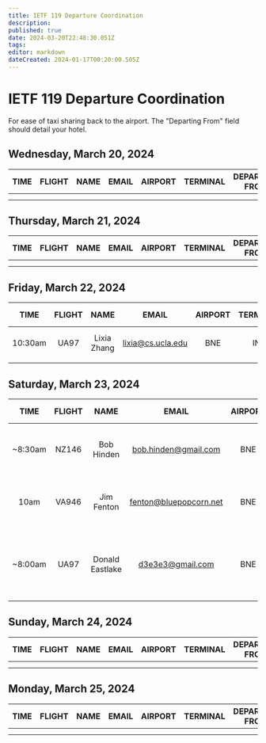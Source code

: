 ```yaml
---
title: IETF 119 Departure Coordination
description: 
published: true
date: 2024-03-20T22:48:30.051Z
tags: 
editor: markdown
dateCreated: 2024-01-17T00:20:00.505Z
---
```


# IETF 119 Departure Coordination
For ease of taxi sharing back to the airport. The "Departing From" field should detail your hotel. 

## Wednesday, March 20, 2024

| TIME | FLIGHT | NAME | EMAIL | AIRPORT | TERMINAL | DEPARTING FROM | NOTES |
|:----:|:------:|:----:|:-----:|:-------:|:--------:|:-----------:|:-----:|
|      |        |      |       |         |          |             |       |
|      |        |      |       |         |          |             |       |

## Thursday, March 21, 2024

| TIME | FLIGHT | NAME | EMAIL | AIRPORT | TERMINAL | DEPARTING FROM | NOTES |
|:----:|:------:|:----:|:-----:|:-------:|:--------:|:-----------:|:-----:|
|      |        |      |       |         |          |             |       |
|      |        |      |       |         |          |             |       |

## Friday, March 22, 2024

| TIME | FLIGHT | NAME | EMAIL | AIRPORT | TERMINAL | DEPARTING FROM | NOTES |
|:----:|:------:|:----:|:-----:|:-------:|:--------:|:-----------:|:-----:|
| 10:30am | UA97 | Lixia Zhang | lixia@cs.ucla.edu | BNE |  INT |  Rydges South Bank | plan to take train |
|      |        |      |       |         |          |             |       |

## Saturday, March 23, 2024

| TIME | FLIGHT | NAME | EMAIL | AIRPORT | TERMINAL | DEPARTING FROM | NOTES |
|:----:|:------:|:----:|:-----:|:-------:|:--------:|:-----------:|:-----:|
| ~8:30am  | NZ146 | Bob Hinden | bob.hinden@gmail.com | BNE | INT TERM | Rydges South Bank | Flight to AKL departs at 11:10am | 
| 10am | VA946 | Jim Fenton | fenton@bluepopcorn.net | BNE | Domestic | Rydges South Bank | Flight to SYD departs at 12:05pm |
| ~8:00am | UA97 | Donald Eastlake | d3e3e3@gmail.com | BNE | INT TERM | Rydges South Bank | Flight to SFO departs 10:30am. Plan to take train. |

## Sunday, March 24, 2024

| TIME | FLIGHT | NAME | EMAIL | AIRPORT | TERMINAL | DEPARTING FROM | NOTES |
|:----:|:------:|:----:|:-----:|:-------:|:--------:|:-----------:|:-----:|
|      |        |      |       |         |          |             |       |
|      |        |      |       |         |          |             |       |

## Monday, March 25, 2024

| TIME | FLIGHT | NAME | EMAIL | AIRPORT | TERMINAL | DEPARTING FROM | NOTES |
|:----:|:------:|:----:|:-----:|:-------:|:--------:|:-----------:|:-----:|
|      |        |      |       |         |          |             |       |
|      |        |      |       |         |          |             |       |